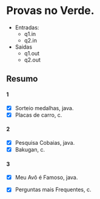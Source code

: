 # Provas no Verde.

- Entradas:
  - q1.in
  - q2.in
- Saidas
  - q1.out
  - q2.out

## Resumo
#### 1
- [x] Sorteio medalhas, java.
- [x] Placas de carro, c.

#### 2
- [x] Pesquisa Cobaias, java.
- [x] Bakugan, c.

#### 3
- [x] Meu Avô é Famoso, java.
- [x] Perguntas mais Frequentes, c.

